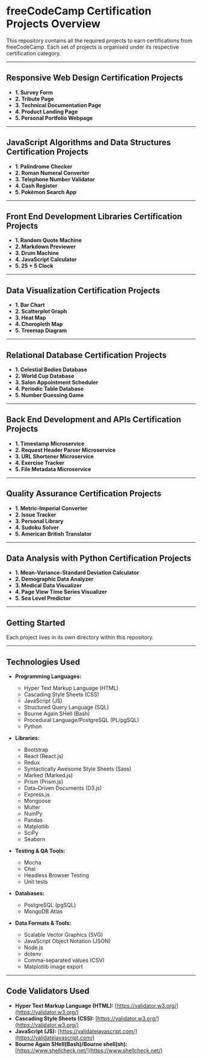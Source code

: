 # freeCodeCamp Certification Projects Overview

This repository contains all the required projects to earn certifications from freeCodeCamp. Each set of projects is organised under its respective certification category.

---

## Responsive Web Design Certification Projects

- **1. Survey Form**
- **2. Tribute Page**
- **3. Technical Documentation Page**
- **4. Product Landing Page**
- **5. Personal Portfolio Webpage**

---

## JavaScript Algorithms and Data Structures Certification Projects

- **1. Palindrome Checker**
- **2. Roman Numeral Converter**
- **3. Telephone Number Validator**
- **4. Cash Register**
- **5. Pokémon Search App**

---

## Front End Development Libraries Certification Projects

- **1. Random Quote Machine**
- **2. Markdown Previewer**
- **3. Drum Machine**
- **4. JavaScript Calculator**
- **5. 25 + 5 Clock**

---

## Data Visualization Certification Projects

- **1. Bar Chart**
- **2. Scatterplot Graph**
- **3. Heat Map**
- **4. Choropleth Map**
- **5. Treemap Diagram**

---

## Relational Database Certification Projects

- **1. Celestial Bodies Database**
- **2. World Cup Database**
- **3. Salon Appointment Scheduler**
- **4. Periodic Table Database**
- **5. Number Guessing Game**

---

## Back End Development and APIs Certification Projects

- **1. Timestamp Microservice**
- **2. Request Header Parser Microservice**
- **3. URL Shortener Microservice**
- **4. Exercise Tracker**
- **5. File Metadata Microservice**

---

## Quality Assurance Certification Projects

- **1. Metric‑Imperial Converter**  
- **2. Issue Tracker**  
- **3. Personal Library**  
- **4. Sudoku Solver**  
- **5. American British Translator**

---

## Data Analysis with Python Certification Projects

- **1. Mean-Variance-Standard Deviation Calculator**  
- **2. Demographic Data Analyzer**  
- **3. Medical Data Visualizer**  
- **4. Page View Time Series Visualizer**  
- **5. Sea Level Predictor**

---

## Getting Started

Each project lives in its own directory within this repository.

---

## Technologies Used

- **Programming Languages:**
  - Hyper Text Markup Language (HTML)
  - Cascading Style Sheets (CSS)
  - JavaScript (JS)
  - Structured Query Language (SQL)
  - Bourne Again SHell (Bash)
  - Procedural Language/PostgreSQL (PL/pgSQL)
  - Python

- **Libraries:**
  - Bootstrap
  - React (React.js)
  - Redux
  - Syntactically Awesome Style Sheets (Sass)
  - Marked (Marked.js)
  - Prism (Prism.js)
  - Data-Driven Documents (D3.js)
  - Express.js
  - Mongoose
  - Multer
  - NumPy
  - Pandas
  - Matplotlib
  - SciPy
  - Seaborn
 
- **Testing & QA Tools:**
  - Mocha
  - Chai
  - Headless Browser Testing
  - Unit tests

- **Databases:**
  - PostgreSQL (pgSQL)
  - MongoDB Atlas

- **Data Formats & Tools:**
  - Scalable Vector Graphics (SVG)
  - JavaScript Object Notation (JSON)
  - Node.js
  - dotenv
  - Comma-separated values (CSV)
  - Matplotlib image export

---

## Code Validators Used

- **Hyper Text Markup Language (HTML):** [https://validator.w3.org/](https://validator.w3.org/)
- **Cascading Style Sheets (CSS):** [https://validator.w3.org/](https://validator.w3.org/)
- **JavaScript (JS):** [https://validatejavascript.com/](https://validatejavascript.com/)
- **Bourne Again SHell(Bash)/Bourne shell(sh):** [https://www.shellcheck.net/](https://www.shellcheck.net/)
